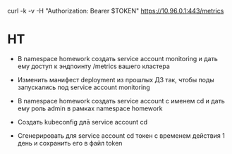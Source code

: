 curl -k -v -H "Authorization: Bearer $TOKEN" https://10.96.0.1:443/metrics

# HT
- В namespace homework создать service account monitoring и дать ему доступ к эндпоинту /metrics вашего кластера

- Изменить манифест deployment из прошлых ДЗ так, чтобы поды запускались под service account monitoring

- В namespace homework создать service account с именем cd и дать ему роль admin в рамках namespace homework

- Создать kubeconfig длā service account cd

- Сгенерировать для service account cd токен с временем действия 1 день и сохранить его в файл token
